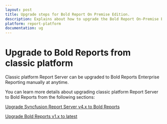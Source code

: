 ```yaml
---
layout: post
title: Upgrade steps for Bold Report On Premise Edition.
description: Explains about how to upgrade the Bold Report On-Premise Edition from old versions to the latest versions.
platform: report-platform
documentation: ug
---
```


# Upgrade to Bold Reports from classic platform

Classic platform Report Server can be upgraded to Bold Reports Enterprise Reporting manually at anytime.

You can learn more details about upgrading classic platform Report Server to Bold Reports from the following sections:

[Upgrade Syncfusion Report Server v4.x to Bold Reports](/administrator-guide/upgrade/on-premises/upgrade-from-classic-platform/data-migration/)

[Upgrade Bold Reports v1.x to latest](/administrator-guide/upgrade/on-premises/upgrade-from-classic-platform/upgrade-bold-reports-from-v1.x-to-latest/)